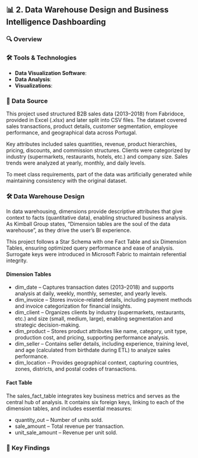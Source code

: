 ## 📊 **2. Data Warehouse Design and Business Intelligence Dashboarding**

### 🔍 **Overview**


### 🛠️ **Tools & Technologies**

- **Data Visualization Software**: 
- **Data Analysis**: 
- **Visualizations**:
  
### 📂 **Data Source**

This project used structured B2B sales data (2013–2018) from Fabridoce, provided in Excel (.xlsx) and later split into CSV files. The dataset covered sales transactions, product details, customer segmentation, employee performance, and geographical data across Portugal.

Key attributes included sales quantities, revenue, product hierarchies, pricing, discounts, and commission structures. Clients were categorized by industry (supermarkets, restaurants, hotels, etc.) and company size. Sales trends were analyzed at yearly, monthly, and daily levels.

To meet class requirements, part of the data was artificially generated while maintaining consistency with the original dataset. 

### 🛠️ **Data Warehouse Design**

In data warehousing, dimensions provide descriptive attributes that give context to facts (quantitative data), enabling structured business analysis. As Kimball Group states, “Dimension tables are the soul of the data warehouse”, as they drive the user’s BI experience.

This project follows a Star Schema with one Fact Table and six Dimension Tables, ensuring optimized query performance and ease of analysis. Surrogate keys were introduced in Microsoft Fabric to maintain referential integrity.

#### **Dimension Tables**

- dim_date – Captures transaction dates (2013–2018) and supports analysis at daily, weekly, monthly, semester, and yearly levels.
- dim_invoice – Stores invoice-related details, including payment methods and invoice categorization for financial insights.
- dim_client – Organizes clients by industry (supermarkets, restaurants, etc.) and size (small, medium, large), enabling segmentation and strategic decision-making.
- dim_product – Stores product attributes like name, category, unit type, production cost, and pricing, supporting performance analysis.
- dim_seller – Contains seller details, including experience, training level, and age (calculated from birthdate during ETL) to analyze sales performance.
- dim_location – Provides geographical context, capturing countries, zones, districts, and postal codes of transactions.

#### **Fact Table**

The sales_fact_table integrates key business metrics and serves as the central hub of analysis. It contains six foreign keys, linking to each of the dimension tables, and includes essential measures:

- quantity_out – Number of units sold.
- sale_amount – Total revenue per transaction.
- unit_sale_amount – Revenue per unit sold.

### 🚀 **Key Findings**
